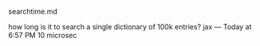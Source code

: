 searchtime.md

how long is it to search a single dictionary of 100k entries?
jax — Today at 6:57 PM
10 microsec